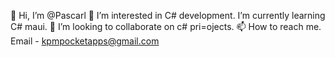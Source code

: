 👋 Hi, I’m @Pascarl
👀 I’m interested in C# development.
I’m currently learning C# maui.
💞️ I’m looking to collaborate on c# pri=ojects.
📫 How to reach me.
Email - kpmpocketapps@gmail.com 
